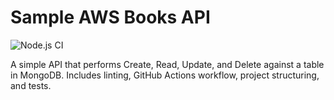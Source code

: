 # Sample AWS Books API
![Node.js CI](https://github.com/EdyVision/sample-aws-starter-project/workflows/Node.js%20CI/badge.svg)

A simple API that performs Create, Read, Update, and Delete against a table in MongoDB. Includes linting, GitHub Actions workflow, project structuring, and tests.